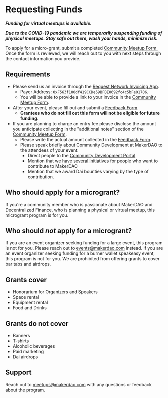 # Requesting Funds

_**Funding for virtual meetups is available.**_

_**Due to the COVID-19 pandemic we are temporarily suspending funding of physical meetups. Stay safe out there, wash your hands, minimize risk.**_

To apply for a micro-grant, submit a completed [Community Meetup Form.](https://airtable.com/shr4HOtcZ8o3VZmek) Once the form is reviewed, we will reach out to you with next steps through the contact information you provide.

## Requirements

* Please send us an invoice through the [Request Network Invoicing App](https://app.request.network/#/).
  * Payer Address: `0xF563f100df419CCDe59BFBE0692fc4c5bFe01706`.
  * You will be able to provide a link to your invoice in the [Community Meetup Form](https://airtable.com/shr4HOtcZ8o3VZmek).
* After your event, please fill out and submit a [Feedback Form](https://airtable.com/shr6Icuj6tOy0k55l).
  * **Grantees who do not fill out this form will not be eligible for future funding**.
* If you are planning to charge an entry fee please disclose the amount you anticipate collecting in the "additional notes" section of the [Community Meetup Form](https://airtable.com/shr4HOtcZ8o3VZmek).
  * Please write the actual amount collected in the [Feedback Form](https://airtable.com/shr6Icuj6tOy0k55l).
  * Please speak briefly about Community Development at MakerDAO to the attendees of your event:
    * Direct people to the [Community Development Portal](https://community-development.makerdao.com/)
    * Mention that we have [several initiatives](https://github.com/makerdao/community/projects/2?card_filter_query=label%3A%22help+wanted%22) for people who want to contribute to MakerDAO
    * Mention that we award Dai bounties varying by the type of contribution.

## Who should apply for a microgrant?

If you're a community member who is passionate about MakerDAO and Decentralized Finance, who is planning a physical or virtual meetup, this microgrant program is for you.

## Who should _not_ apply for a microgrant?

If you are an event organizer seeking funding for a large event, this program is not for you. Please reach out to events@makerdao.com instead. If you are an event organizer seeking funding for a burner wallet speakeasy event, this program is not for you. We are prohibited from offering grants to cover bar tabs and airdrops.

## Grants cover

* Honorarium for Organizers and Speakers
* Space rental
* Equipment rental
* Food and Drinks

## Grants do not cover

* Banners
* T-shirts
* Alcoholic beverages
* Paid marketing
* Dai airdrops

## Support

Reach out to meetups@makerdao.com with any questions or feedback about the program.

